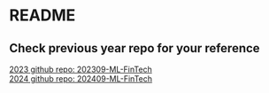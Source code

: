# README

## Check previous year repo for your reference
[2023 github repo: 202309-ML-FinTech](https://github.com/HWTeng-Teaching/202309-ML-and-FinTech)\
[2024 github repo: 202409-ML-FinTech](https://github.com/HWTeng-Teaching/202409-ML-FinTech)
